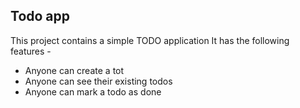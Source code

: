 ## Todo app

This project contains a simple TODO application
It has the following features -

- Anyone can create a tot
- Anyone can see their existing todos
- Anyone can mark a todo as done
